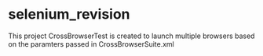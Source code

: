 # selenium_revision
This project CrossBrowserTest is created to launch multiple browsers based on the paramters passed in CrossBrowserSuite.xml
